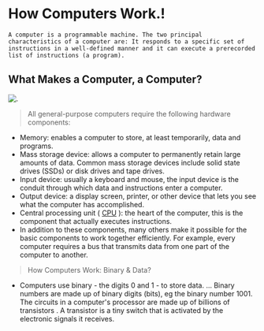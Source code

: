 # How Computers Work.!

`A computer is a programmable machine. The two principal characteristics of a computer are: It responds to a specific set of instructions in a well-defined manner and it can execute a prerecorded list of instructions (a program).`

## What Makes a Computer, a Computer?

![.](https://www.webtekno.com/images/editor/default/0001/86/3ed9ad3b8520aaaba50ede2cd31bfc9596632e31.png)

> All general-purpose computers require the following hardware components:

- Memory: enables a computer to store, at least temporarily, data and programs.
- Mass storage device: allows a computer to permanently retain large amounts of data. Common mass storage devices include solid state drives (SSDs) or disk drives and tape drives.
- Input device: usually a keyboard and mouse, the input device is the conduit through which data and instructions enter a computer.
- Output device: a display screen, printer, or other device that lets you see what the computer has accomplished.
- Central processing unit ( [CPU](https://en.wikipedia.org/wiki/Central_processing_unit) ): the heart of the computer, this is the component that actually executes instructions.
- In addition to these components, many others make it possible for the basic components to work together efficiently. For example, every computer requires a bus that transmits data from one part of the computer to another.

> How Computers Work: Binary & Data?

+ Computers use binary - the digits 0 and 1 - to store data. ... Binary numbers are made up of binary digits (bits), eg the binary number 1001. The circuits in a computer's processor are made up of billions of transistors . A transistor is a tiny switch that is activated by the electronic signals it receives.


